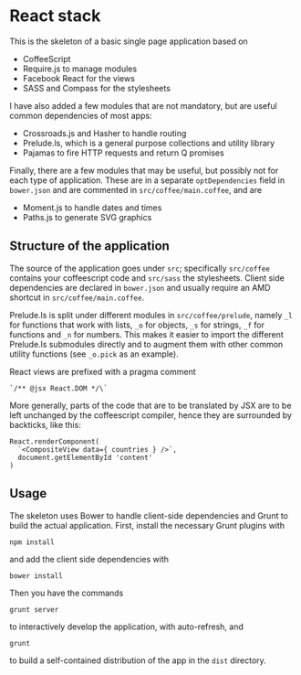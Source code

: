 React stack
===========

This is the skeleton of a basic single page application based on

* CoffeeScript
* Require.js to manage modules
* Facebook React for the views
* SASS and Compass for the stylesheets

I have also added a few modules that are not mandatory, but are useful common dependencies of most apps:

* Crossroads.js and Hasher to handle routing
* Prelude.ls, which is a general purpose collections and utility library
* Pajamas to fire HTTP requests and return Q promises

Finally, there are a few modules that may be useful, but possibly not for each type of application. These are in a separate `optDependencies` field in `bower.json` and are commented in `src/coffee/main.coffee`, and are

* Moment.js to handle dates and times
* Paths.js to generate SVG graphics

Structure of the application
----------------------------

The source of the application goes under `src`; specifically `src/coffee` contains your coffeescript code and `src/sass` the stylesheets. Client side dependencies are declared in `bower.json` and usually require an AMD shortcut in `src/coffee/main.coffee`.

Prelude.ls is split under different modules in `src/coffee/prelude`, namely `_l` for functions that work with lists, `_o` for objects, `_s` for strings, `_f` for functions and `_n` for numbers. This makes it easier to import the different Prelude.ls submodules directly and to augment them with other common utility functions (see `_o.pick` as an example).

React views are prefixed with a pragma comment

    `/** @jsx React.DOM */\`

More generally, parts of the code that are to be translated by JSX are to be left unchanged by the coffeescript compiler, hence they are surrounded by backticks, like this:

    React.renderComponent(
      `<CompositeView data={ countries } />`,
      document.getElementById 'content'
    )

Usage
-----

The skeleton uses Bower to handle client-side dependencies and Grunt to build the actual application. First, install the necessary Grunt plugins with

    npm install

and add the client side dependencies with

    bower install

Then you have the commands

    grunt server

to interactively develop the application, with auto-refresh, and

    grunt

to build a self-contained distribution of the app in the `dist` directory.
